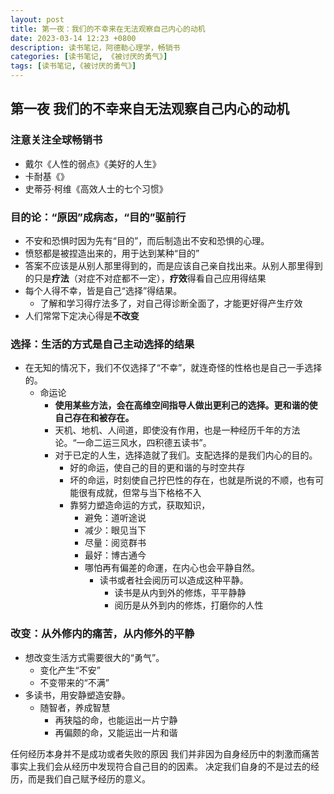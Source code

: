 ```yaml
---
layout: post
title: 第一夜：我们的不幸来在无法观察自己内心的动机
date: 2023-03-14 12:23 +0800
description: 读书笔记，阿德勒心理学，畅销书
categories: [读书笔记, 《被讨厌的勇气》]
tags: [读书笔记,《被讨厌的勇气》]
---
```


## 第一夜 我们的不幸来自无法观察自己内心的动机

### 注意关注全球畅销书

- 戴尔《人性的弱点》《美好的人生》
- 卡耐基《》
- 史蒂芬·柯维《高效人士的七个习惯》

### **目的论**：“原因”成病态，“目的”驱前行

- 不安和恐惧时因为先有“目的”，而后制造出不安和恐惧的心理。
- 愤怒都是被捏造出来的，用于达到某种“目的”
- 答案不应该是从别人那里得到的，而是应该自己亲自找出来。从别人那里得到的只是**疗法**（对症不对症都不一定），**疗效**得看自己应用得结果
- 每个人得不幸，皆是自己“选择”得结果。
  - 了解和学习得疗法多了，对自己得诊断全面了，才能更好得产生疗效
- 人们常常下定决心得是**不改变**

### 选择：生活的方式是自己主动选择的结果

- 在无知的情况下，我们不仅选择了“不幸”，就连奇怪的性格也是自己一手选择的。
  - 命运论
    - **使用某些方法，会在高维空间指导人做出更利己的选择。更和谐的使自己存在和被存在。**
    - 天机、地机、人间道，即使没有作用，也是一种经历千年的方法论。“一命二运三风水，四积德五读书”。
    - 对于已定的人生，选择造就了我们。支配选择的是我们内心的目的。
      - 好的命运，使自己的目的更和谐的与时空共存
      - 坏的命运，时刻使自己拧巴性的存在，也就是所说的不顺，也有可能很有成就，但常与当下格格不入
      - 靠努力塑造命运的方式，获取知识，
        - 避免：道听途说
        - 减少：眼见当下
        - 尽量：阅览群书
        - 最好：博古通今
        - 哪怕再有偏差的命運，在内心也会平静自然。
          - 读书或者社会阅历可以造成这种平静。
            - 读书是从内到外的修炼，平平静静
            - 阅历是从外到内的修炼，打磨你的人性

### 改变：从外修内的痛苦，从内修外的平静

- 想改变生活方式需要很大的“勇气”。
  - 变化产生“不安”
  - 不变带来的“不满”
- 多读书，用安静塑造安静。
  - 随智者，养成智慧
    - 再狭隘的命，也能运出一片宁静
    - 再偏颇的命，又能运出一片和谐

任何经历本身并不是成功或者失败的原因
我们并非因为自身经历中的刺激而痛苦
事实上我们会从经历中发现符合自己目的的因素。
决定我们自身的不是过去的经历，而是我们自己赋予经历的意义。
